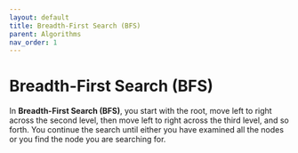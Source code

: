 ```yaml
---
layout: default
title: Breadth-First Search (BFS)
parent: Algorithms
nav_order: 1
---
```


# Breadth-First Search (BFS)

In **Breadth-First Search (BFS)**, you start with the root, move left to right across the second level, then move left to right across the third level, and so forth. You continue the search until either you have examined all the nodes or you find the node
you are searching for.

